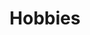 ---
# An instance of the Experience widget.
# Documentation: https://docs.hugoblox.com/page-builder/
widget: experience

# This file represents a page section.
headless: true

# Order that this section appears on the page.
weight: 20

title: Hobbies
subtitle:

# Date format for experience
#   Refer to https://docs.hugoblox.com/customization/#date-format
date_format: Jan 2006

# Experiences.
#   Add/remove as many `experience` items below as you like.
#   Required fields are `title`, `company`, and `date_start`.
#   Leave `date_end` empty if it's your current employer.
#   Begin multi-line descriptions with YAML's `|2-` multi-line prefix.
experience:
  - title: Basketball
    company: |2-
        Here are highlights from my basketball competitions for the past two years.
        * <a href="https://drive.google.com/file/d/1GxB-ojpLoewSafuJxm4QLTVf6L_jPvyF/view?usp=drive_link" target="_blank">2024-2025 Inter-school competitions</a>
        * <a href="https://drive.google.com/file/d/1_X0WkuT5opca4ttWVKqL0SbX9iIB0QoB/view?usp=drive_link" target="_blank">2024-2025 Inter-class competitions</a>
        * <a href="https://drive.google.com/file/d/1Oi8D0-mDZc5hsOf1229kkzsoSTRj004y/view?usp=drive_link" target="_blank">2023-2024 Inter-school competitions (Goals)</a>
        * <a href="https://drive.google.com/file/d/10fkguJNHzfn-JlnXmghN1GW70MEsGGpB/view?usp=drive_link" target="_blank">2023-2024 Inter-school competitions (Other Skills)</a>
    company_url: ''
    company_logo: basketball
    location: Hong Kong
    date_start: '2016-01-01'
    date_end: ''
    description: I love basketball! I started training at age 6, despite there never being a boys’ basketball team at my school. My school finally opened a boys’ basketball team when I was in primary 6 (Grade 6), and I immediately became a key player. I was even invited by another school to join their district competition. I continue to be a key player on the secondary school team, which consists of Form 1 and Form 2 students. I organize a basketball team for my class for inter-class competitions. Outside of school, I am a member of an elite U13 team (Fun Basketball), participating in many competitions while maintaining my weekly private training. This summer, I attended a Sports Broadcasting camp in Boston to learn more about college and professional sports. I completed a coaching course with Positive Coaching Alliance. I continued to go back to my elementary school to train with my underclassmen since graduating, and this summer, I assisted the basketball coach with the team’s training. This year, I am glad to be the school’s basketball team captain and a member of the basketball club committee.


        
  - title: Music
    company: |2-
        Here are the Band Performance and Drum Cover from this summer:
        * <a href="https://drive.google.com/file/d/1v_bbHm7o3Yg5uc10WRX7s4s5R_LjEyem/view?usp=drive_link" target="_blank">2025(Jul) Band performance (Drummer)</a>
        * <a href="https://drive.google.com/file/d/1vZxeww2X9PR659QVmJRxz-_-I8OM3Pkr/view?usp=drive_link" target="_blank">2025(Aug) Drum Cover</a>
    company_url: ''
    company_logo: drumset
    location: Hong Kong
    date_start: '2015-01-01'
    date_end: ''
    description: I play piano and percussion, including the drum set. This summer, I organized a music event at SAGE Madam Ho Sin Hang Home for the Elderly. I was the drummer and invited family and friends to jam with me.
  
  - title: Service
    company: |2-
        Here are some highlgihts from my leadership and community service activities
        * <a href="https://drive.google.com/file/d/10fRL0qVtZjvAh6FE-lVYxNRaRkerFY60/view" target="_blank">Leadership Project</a>
        * <a href="https://drive.google.com/file/d/1C0HCTyOJu7YDtEsVfzM5k2qQJWB73zCE/view" target="_blank">Community Service</a>
    company_url: ''
    company_logo: thumb
    location: Hong Kong
    date_start: '2025-07-01'
    date_end: ''
    description: This past summer I participated in some leadership and community service activites

design:
  columns: '1'
---